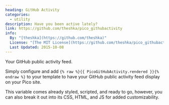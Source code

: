 ```yaml
---
heading: GitHub Activity
categories:
  - utility
description: Have you been active lately?
link: https://github.com/theshka/pico_githubactivity
info:
  By: "[theshka](https://github.com/theshka)"
  License: "[The MIT License](https://github.com/theshka/pico_githubactivity/blob/master/LICENSE.md)"
  Last Updated: 2015-10-08
---
```


Your GitHub public activity feed.

Simply configure and add `{% raw %}{{ PicoGitHubActivity.rendered }}{% endraw %}` to your template to have your GitHub public activity feed display on your Pico site.

This variable comes already styled, scripted, and ready to go, however, you can also break it out into its CSS, HTML, and JS for added customizability.

